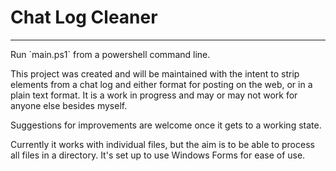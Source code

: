 # Chat Log Cleaner
---
<p>Run `main.ps1` from a powershell command line.</p>

<p>This project was created and will be maintained with the intent to strip elements from a chat log and either format for posting on the web, or in a plain text format. It is a work in progress and may or may not work for anyone else besides myself.</p>
<p>Suggestions for improvements are welcome once it gets to a working state.</p>
<p>Currently it works with individual files, but the aim is to be able to process all files in a directory. It's set up to use Windows Forms for ease of use.</p>
